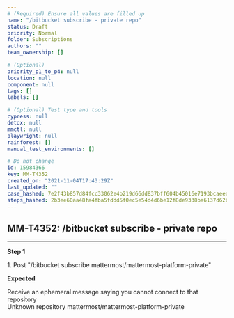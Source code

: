 ```yaml
---
# (Required) Ensure all values are filled up
name: "/bitbucket subscribe - private repo"
status: Draft
priority: Normal
folder: Subscriptions
authors: ""
team_ownership: []

# (Optional)
priority_p1_to_p4: null
location: null
component: null
tags: []
labels: []

# (Optional) Test type and tools
cypress: null
detox: null
mmctl: null
playwright: null
rainforest: []
manual_test_environments: []

# Do not change
id: 15984366
key: MM-T4352
created_on: "2021-11-04T17:43:29Z"
last_updated: ""
case_hashed: 7e2f43b857d84fcc33062e4b219d66dd837bff604b45016e7193bcaeea670268a65c628f23e080ab0e068e097bef6738
steps_hashed: 2b3ee60aa48fa4fba5fddd5f0ec5e54d4d6be12f8de9338ba6137d62b8d2668bd16adac4639fa98394ff01b1a18ac74d
---
```


<!-- (Auto-generated) Based on frontmatter's "key" and "name" -->

## MM-T4352: /bitbucket subscribe - private repo

---

**Step 1**

1\. Post "/bitbucket subscribe mattermost/mattermost-platform-private"

**Expected**

Receive an ephemeral message saying you cannot connect to that repository\
Unknown repository mattermost/mattermost-platform-private
